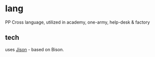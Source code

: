 # lang
PP Cross language, utilized in academy, one-army, help-desk &amp; factory

## tech

uses [Jison](http://zaa.ch/jison/docs/#specifying-a-language) - based on Bison. 
